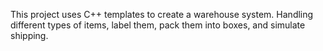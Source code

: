 This project uses  C++ templates to create a warehouse system. Handling different types of items, label them, pack them into boxes, and simulate shipping.
